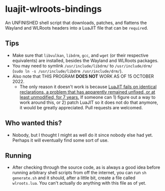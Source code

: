 # luajit-wlroots-bindings
An UNFINISHED shell script that downloads, patches, and flattens the Wayland and WLRoots headers into a LuaJIT file that can be `require`d.

## Tips
  - Make sure that `libvulkan`, `libdrm`, `gcc`, and `wget` (or their respective equivalents) are installed, besides the Wayland and WLRoots packages.
  - You may need to symlink `/usr/include/libdrm/` to `/usr/include/drm/` (`sudo ln -s /usr/include/libdrm /usr/include/drm/`).
  - Also note that THIS PROGRAM **DOES NOT** WORK AS OF 15 OCTOBER 2022.
    - The only reason it doesn't work is because [LuaJIT fails on identical reclarations, a problem that has apparently remained unfixed, or at least unmodified, for 7 years.](https://github.com/LuaJIT/LuaJIT/issues/28) If someone can 1) figure out a way to work around this, or 2) patch LuaJIT so it does not do that anymore, it would be greatly appreciated. Pull requests are welcomed.
## Who wanted this?
  - Nobody, but I thought I might as well do it since nobody else had yet. Perhaps it will eventually find some sort of use.
## Running
  - After checking through the source code, as is always a good idea before running arbitrary shell scripts from off the internet, you can run `sh generate.sh` and it should, after a little bit, create a file called `wlroots.lua`. You can't actually do anything with this file as of yet.
